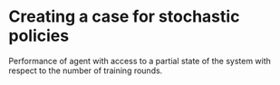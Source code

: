 # Creating a case for stochastic policies
Performance of agent with access to a partial state of the system with respect to the number of training rounds.